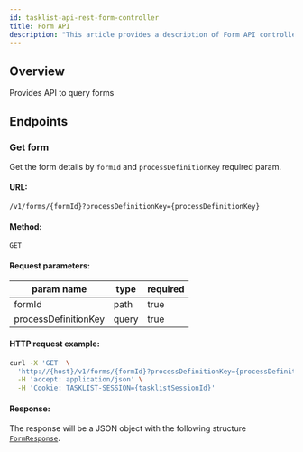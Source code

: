 ```yaml
---
id: tasklist-api-rest-form-controller
title: Form API
description: "This article provides a description of Form API controller."
---
```


## Overview

Provides API to query forms

## Endpoints

### Get form

Get the form details by `formId` and `processDefinitionKey` required param.

#### URL:

`/v1/forms/{formId}?processDefinitionKey={processDefinitionKey}`

#### Method:

`GET`

#### Request parameters:

| param name           | type  | required |
| -------------------- | ----- | -------- |
| formId               | path  | true     |
| processDefinitionKey | query | true     |

#### HTTP request example:

```bash
curl -X 'GET' \
  'http://{host}/v1/forms/{formId}?processDefinitionKey={processDefinitionKey}' \
  -H 'accept: application/json' \
  -H 'Cookie: TASKLIST-SESSION={tasklistSessionId}'
```

#### Response:

The response will be a JSON object with the following structure [`FormResponse`](../schemas/responses/form-response.mdx).
